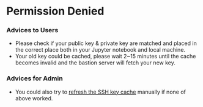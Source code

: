 # Permission Denied

### Advices to Users

* Please check if your public key & private key are matched and placed in the correct place both in your Jupyter notebook and local machine.
* Your old key could be cached, please wait 2\~15 minutes until the cache becomes invalid and the bastion server will fetch your new key.

### Advices for Admin

* You could also try to [refresh the SSH key cache](../../configuration/configure-ssh-server.md#how-do-i-refresh-the-ssh-key-cache-manually) manually if none of above worked.
